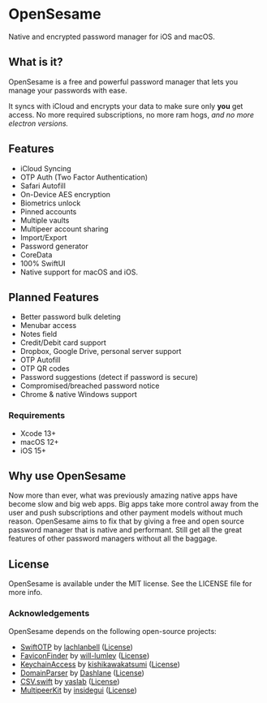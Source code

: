 # OpenSesame

Native and encrypted password manager for iOS and macOS.

## What is it?

OpenSesame is a free and powerful password manager that lets you manage your passwords with ease.

It syncs with iCloud and encrypts your data to make sure only **you** get access. No more required subscriptions, no more ram hogs, *and no more electron versions.*

## Features

- iCloud Syncing
- OTP Auth (Two Factor Authentication)
- Safari Autofill
- On-Device AES encryption
- Biometrics unlock
- Pinned accounts
- Multiple vaults
- Multipeer account sharing
- Import/Export
- Password generator
- CoreData
- 100% SwiftUI
- Native support for macOS and iOS.

## Planned Features

- Better password bulk deleting
- Menubar access
- Notes field
- Credit/Debit card support
- Dropbox, Google Drive, personal server support
- OTP Autofill
- OTP QR codes
- Password suggestions (detect if password is secure)
- Compromised/breached password notice
- Chrome & native Windows support

### Requirements
- Xcode 13+
- macOS 12+
- iOS 15+

## Why use OpenSesame

Now more than ever, what was previously amazing native apps have become slow and big web apps. Big apps take more control away from the user and push subscriptions and other payment models without much reason. OpenSesame aims to fix that by giving a free and open source password manager that is native and performant. Still get all the great features of other password managers without all the baggage.

## License

OpenSesame is available under the MIT license. See the LICENSE file for more info.

### Acknowledgements
OpenSesame depends on the following open-source projects:

* [SwiftOTP](https://github.com/OpenSesameManager/SwiftOTP.git) by [lachlanbell](https://github.com/lachlanbell) ([License](https://github.com/lachlanbell/SwiftOTP/blob/master/LICENSE))
* [FaviconFinder](https://github.com/OpenSesameManager/SwiftOTP.git) by [will-lumley](https://github.com/will-lumley) ([License](https://github.com/will-lumley/FaviconFinder/blob/main/LICENSE.txt))
* [KeychainAccess](https://github.com/kishikawakatsumi/KeychainAccess.git) by [kishikawakatsumi](https://github.com/kishikawakatsumi) ([License](https://github.com/kishikawakatsumi/KeychainAccess/blob/master/LICENSE))
* [DomainParser](https://github.com/Dashlane/SwiftDomainParser.git) by [Dashlane](https://github.com/Dashlane) ([License](https://github.com/Dashlane/SwiftDomainParser/blob/master/LICENSE))
* [CSV.swift](https://github.com/yaslab/CSV.swift.git) by [yaslab](https://github.com/yaslab) ([License](https://github.com/yaslab/CSV.swift/blob/master/LICENSE))
* [MultipeerKit](https://github.com/insidegui/MultipeerKit.git) by [insidegui](https://github.com/insidegui) ([License](https://github.com/insidegui/MultipeerKit/blob/main/LICENSE))
